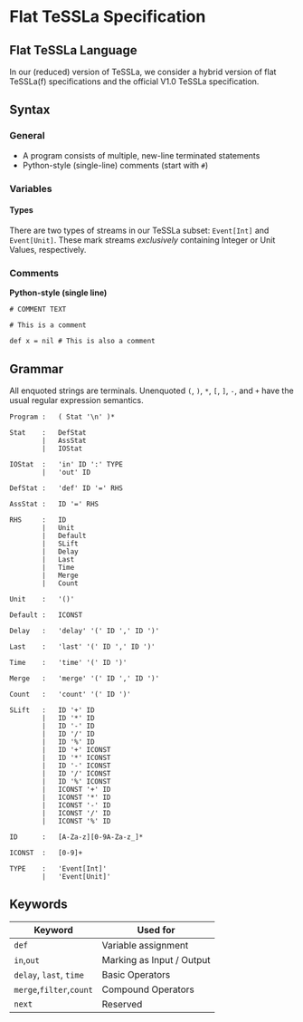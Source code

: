# Flat TeSSLa Specification

## Flat TeSSLa Language

In our (reduced) version of TeSSLa, we consider a hybrid version of flat TeSSLa(f) specifications
and the official V1.0 TeSSLa specification.

## Syntax

### General
- A program consists of multiple, new-line terminated statements
- Python-style (single-line) comments (start with `#`)

### Variables

#### Types

There are two types of streams in our TeSSLa subset: `Event[Int]` and `Event[Unit]`.
These mark streams _exclusively_ containing Integer or Unit Values, respectively.


### Comments
**Python-style (single line)**
```
# COMMENT TEXT 

# This is a comment 

def x = nil # This is also a comment
```
## Grammar

All enquoted strings are terminals.
Unenquoted `(`, `)`, `*`, `[`, `]`, `-`, and `+` have the usual regular expression semantics.

```
Program :   ( Stat '\n' )*

Stat    :   DefStat
        |   AssStat
        |   IOStat 
        
IOStat  :   'in' ID ':' TYPE 
        |   'out' ID

DefStat :   'def' ID '=' RHS 

AssStat :   ID '=' RHS 

RHS     :   ID
        |   Unit
        |   Default
        |   SLift
        |   Delay
        |   Last
        |   Time
        |   Merge
        |   Count
 
Unit    :   '()'

Default :   ICONST

Delay   :   'delay' '(' ID ',' ID ')'

Last    :   'last' '(' ID ',' ID ')'

Time    :   'time' '(' ID ')'

Merge   :   'merge' '(' ID ',' ID ')'

Count   :   'count' '(' ID ')'

SLift   :   ID '+' ID
        |   ID '*' ID
        |   ID '-' ID
        |   ID '/' ID
        |   ID '%' ID
        |   ID '+' ICONST
        |   ID '*' ICONST
        |   ID '-' ICONST
        |   ID '/' ICONST
        |   ID '%' ICONST
        |   ICONST '+' ID
        |   ICONST '*' ID
        |   ICONST '-' ID
        |   ICONST '/' ID
        |   ICONST '%' ID
        
ID      :   [A-Za-z][0-9A-Za-z_]*

ICONST  :   [0-9]+

TYPE    :   'Event[Int]'
        |   'Event[Unit]'
```


## Keywords

| Keyword       | Used for                                 |
|---------------|------------------------------------------|
| `def`      | Variable assignment |
| `in`,`out`      | Marking as Input / Output |
| `delay`, `last`, `time`      | Basic Operators |
| `merge`,`filter`,`count`      | Compound Operators |
| `next`     | Reserved |

